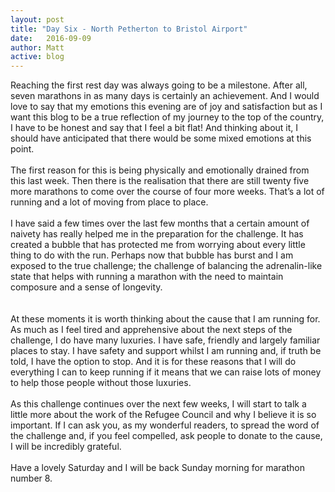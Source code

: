 ```yaml
---
layout: post
title: "Day Six - North Petherton to Bristol Airport"
date:   2016-09-09
author: Matt
active: blog
---
```

Reaching the first rest day was always going to be a milestone. After all, seven marathons in as many days is certainly an achievement. And I would love to say that my emotions this evening are of joy and satisfaction but as I want this blog to be a true reflection of my journey to the top of the country, I have to be honest and say that I feel a bit flat! And thinking about it, I should have anticipated that there would be some mixed emotions at this point. 
<br><br>
The first reason for this is being physically and emotionally drained from this last week. Then there is the realisation that there are still twenty five more marathons to come over the course of four more weeks. That’s a lot of running and a lot of moving from place to place.
<br><br>
I have said a few times over the last few months that a certain amount of naivety has really helped me in the preparation for the challenge. It has created a bubble that has protected me from worrying about every little thing to do with the run. Perhaps now that bubble has burst and I am exposed to the true challenge; the challenge of balancing the adrenalin-like state that helps with running a marathon with the need to maintain composure and a sense of longevity.  
<br><br>
At these moments it is worth thinking about the cause that I am running for. As much as I feel tired and apprehensive about the next steps of the challenge, I do have many luxuries. I have safe, friendly and largely familiar places to stay. I have safety and support whilst I am running and, if truth be told, I have the option to stop. And it is for these reasons that I will do everything I can to keep running if it means that we can raise lots of money to help those people without those luxuries. 
<br><br>
As this challenge continues over the next few weeks, I will start to talk a little more about the work of the Refugee Council and why I believe it is so important. If I can ask you, as my wonderful readers, to spread the word of the challenge and, if you feel compelled, ask people to donate to the cause, I will be incredibly grateful. 
<br><br>
Have a lovely Saturday and I will be back Sunday morning for marathon number 8. 

